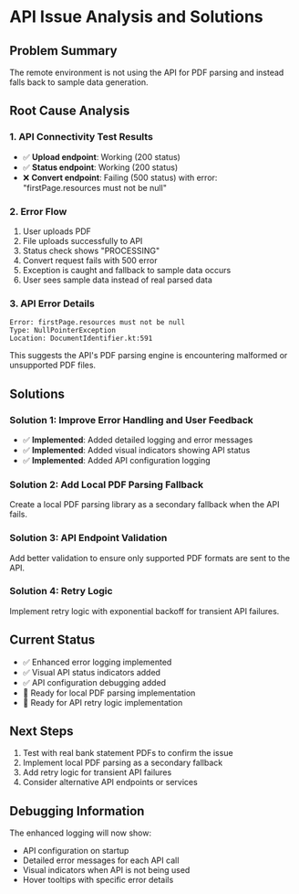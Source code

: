 # API Issue Analysis and Solutions

## Problem Summary
The remote environment is not using the API for PDF parsing and instead falls back to sample data generation.

## Root Cause Analysis

### 1. API Connectivity Test Results
- ✅ **Upload endpoint**: Working (200 status)
- ✅ **Status endpoint**: Working (200 status) 
- ❌ **Convert endpoint**: Failing (500 status) with error: "firstPage.resources must not be null"

### 2. Error Flow
1. User uploads PDF
2. File uploads successfully to API
3. Status check shows "PROCESSING" 
4. Convert request fails with 500 error
5. Exception is caught and fallback to sample data occurs
6. User sees sample data instead of real parsed data

### 3. API Error Details
```
Error: firstPage.resources must not be null
Type: NullPointerException
Location: DocumentIdentifier.kt:591
```

This suggests the API's PDF parsing engine is encountering malformed or unsupported PDF files.

## Solutions

### Solution 1: Improve Error Handling and User Feedback
- ✅ **Implemented**: Added detailed logging and error messages
- ✅ **Implemented**: Added visual indicators showing API status
- ✅ **Implemented**: Added API configuration logging

### Solution 2: Add Local PDF Parsing Fallback
Create a local PDF parsing library as a secondary fallback when the API fails.

### Solution 3: API Endpoint Validation
Add better validation to ensure only supported PDF formats are sent to the API.

### Solution 4: Retry Logic
Implement retry logic with exponential backoff for transient API failures.

## Current Status
- ✅ Enhanced error logging implemented
- ✅ Visual API status indicators added
- ✅ API configuration debugging added
- 🔄 Ready for local PDF parsing implementation
- 🔄 Ready for API retry logic implementation

## Next Steps
1. Test with real bank statement PDFs to confirm the issue
2. Implement local PDF parsing as a secondary fallback
3. Add retry logic for transient API failures
4. Consider alternative API endpoints or services

## Debugging Information
The enhanced logging will now show:
- API configuration on startup
- Detailed error messages for each API call
- Visual indicators when API is not being used
- Hover tooltips with specific error details 
